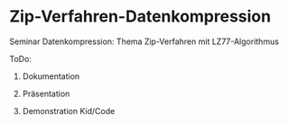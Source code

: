 # Zip-Verfahren-Datenkompression
Seminar Datenkompression: Thema Zip-Verfahren mit LZ77-Algorithmus

ToDo:

1. Dokumentation

2. Präsentation

3. Demonstration Kid/Code
